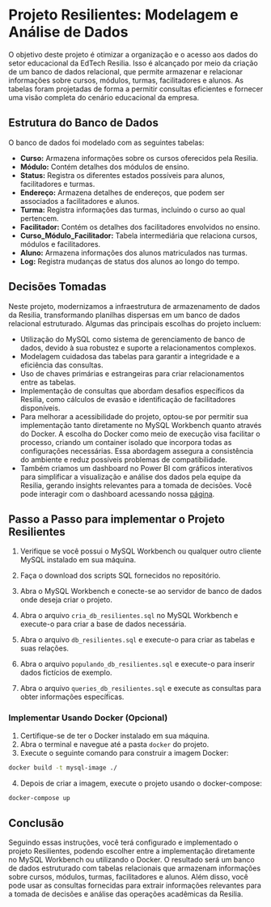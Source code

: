 
# Projeto Resilientes: Modelagem e Análise de Dados

O objetivo deste projeto é otimizar a organização e o acesso aos dados do setor educacional da EdTech Resilia. Isso é alcançado por meio da criação de um banco de dados relacional, que permite armazenar e relacionar informações sobre cursos, módulos, turmas, facilitadores e alunos. As tabelas foram projetadas de forma a permitir consultas eficientes e fornecer uma visão completa do cenário educacional da empresa.

## Estrutura do Banco de Dados

O banco de dados foi modelado com as seguintes tabelas:

- **Curso:** Armazena informações sobre os cursos oferecidos pela Resilia.
- **Módulo:** Contém detalhes dos módulos de ensino.
- **Status:** Registra os diferentes estados possíveis para alunos, facilitadores e turmas.
- **Endereço:** Armazena detalhes de endereços, que podem ser associados a facilitadores e alunos.
- **Turma:** Registra informações das turmas, incluindo o curso ao qual pertencem.
- **Facilitador:** Contém os detalhes dos facilitadores envolvidos no ensino.
- **Curso_Módulo_Facilitador:** Tabela intermediária que relaciona cursos, módulos e facilitadores.
- **Aluno:** Armazena informações dos alunos matriculados nas turmas.
- **Log:** Registra mudanças de status dos alunos ao longo do tempo.

## Decisões Tomadas

Neste projeto, modernizamos a infraestrutura de armazenamento de dados da Resilia, transformando planilhas dispersas em um banco de dados relacional estruturado. Algumas das principais escolhas do projeto incluem:

- Utilização do MySQL como sistema de gerenciamento de banco de dados, devido à sua robustez e suporte a relacionamentos complexos.
- Modelagem cuidadosa das tabelas para garantir a integridade e a eficiência das consultas.
- Uso de chaves primárias e estrangeiras para criar relacionamentos entre as tabelas.
- Implementação de consultas que abordam desafios específicos da Resilia, como cálculos de evasão e identificação de facilitadores disponíveis.
- Para melhorar a acessibilidade do projeto, optou-se por permitir sua implementação tanto diretamente no MySQL Workbench quanto através do Docker. A escolha do Docker como meio de execução visa facilitar o processo, criando um container isolado que incorpora todas as configurações necessárias. Essa abordagem assegura a consistência do ambiente e reduz possíveis problemas de compatibilidade.
- Também criamos um dashboard no Power BI com gráficos interativos para simplificar a visualização e análise dos dados pela equipe da Resilia, gerando insights relevantes para a tomada de decisões. Você pode interagir com o dashboard acessando nossa [página](https://dilnaesantos.github.io/BancoDeDados-Projeto_Grupo-M3/).

## Passo a Passo para implementar o Projeto Resilientes

1. Verifique se você possui o MySQL Workbench ou qualquer outro cliente MySQL instalado em sua máquina.

2. Faça o download dos scripts SQL fornecidos no repositório.

3. Abra o MySQL Workbench e conecte-se ao servidor de banco de dados onde deseja criar o projeto.

4. Abra o arquivo `cria_db_resilientes.sql` no MySQL Workbench e execute-o para criar a base de dados necessária.

5. Abra o arquivo `db_resilientes.sql` e execute-o para criar as tabelas e suas relações.

6. Abra o arquivo `populando_db_resilientes.sql` e execute-o para inserir dados fictícios de exemplo.

7. Abra o arquivo `queries_db_resilientes.sql` e execute as consultas para obter informações específicas.


### Implementar Usando Docker (Opcional)

1. Certifique-se de ter o Docker instalado em sua máquina.
2. Abra o terminal e navegue até a pasta `docker` do projeto.
3. Execute o seguinte comando para construir a imagem Docker:

```sh
docker build -t mysql-image ./
```

4. Depois de criar a imagem, execute o projeto usando o docker-compose:

```sh
docker-compose up
```

## Conclusão

Seguindo essas instruções, você terá configurado e implementado o projeto Resilientes, podendo escolher entre a implementação diretamente no MySQL Workbench ou utilizando o Docker. O resultado será um banco de dados estruturado com tabelas relacionais que armazenam informações sobre cursos, módulos, turmas, facilitadores e alunos. Além disso, você pode usar as consultas fornecidas para extrair informações relevantes para a tomada de decisões e análise das operações acadêmicas da Resilia.

